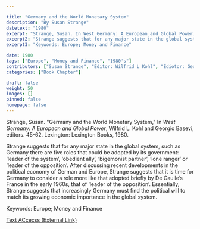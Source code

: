 ```yaml
---

title: "Germany and the World Monetary System"
description: "By Susan Strange"
datetext: "1980"
excerpt: "Strange, Susan. In West Germany: A European and Global Power, Wilfrid L. Kohl and Georgio Basevi, editors. 45-62. Lexington: Lexington Books, 1980."
excerpt2: "Strange suggests that for any major state in the global system, such as Germany there are five roles that could be adopted by its government: ‘leader of the system’, ‘obedient ally’, ‘bigemonist partner’, ‘lone ranger’ or ‘leader of the opposition’. After discussing recent developments in the political economy of German and Europe, Strange suggests that it is time for Germany to consider a role more like that adopted briefly by De Gaulle’s France in the early 1960s, that of ‘leader of the opposition’. Essentially, Strange suggests that increasingly Germany must find the political will to match its growing economic importance in the global system."
excerpt3: "Keywords: Europe; Money and Finance"

date: 1980
tags: ["Europe", "Money and Finance", "1980's"]
contributors: ["Susan Strange", "Editor: Wilfrid L Kohl", "Ediotor: Georgio Basevi"]
categories: ["Book Chapter"]

draft: false
weight: 50
images: []
pinned: false
homepage: false
---
```


Strange, Susan. "Germany and the World Monetary System," In *West Germany: A European and Global Power*, Wilfrid L. Kohl and Georgio Basevi, editors. 45-62. Lexington: Lexington Books, 1980.

Strange suggests that for any major state in the global system, such as Germany there are five roles that could be adopted by its government: ‘leader of the system’, ‘obedient ally’, ‘bigemonist partner’, ‘lone ranger’ or ‘leader of the opposition’. After discussing recent developments in the political economy of German and Europe, Strange suggests that it is time for Germany to consider a role more like that adopted briefly by De Gaulle’s France in the early 1960s, that of ‘leader of the opposition’. Essentially, Strange suggests that increasingly Germany must find the political will to match its growing economic importance in the global system.

Keywords: Europe; Money and Finance

[Text ACcecss (External Link)](https://worldcat.org/title/6014891)
